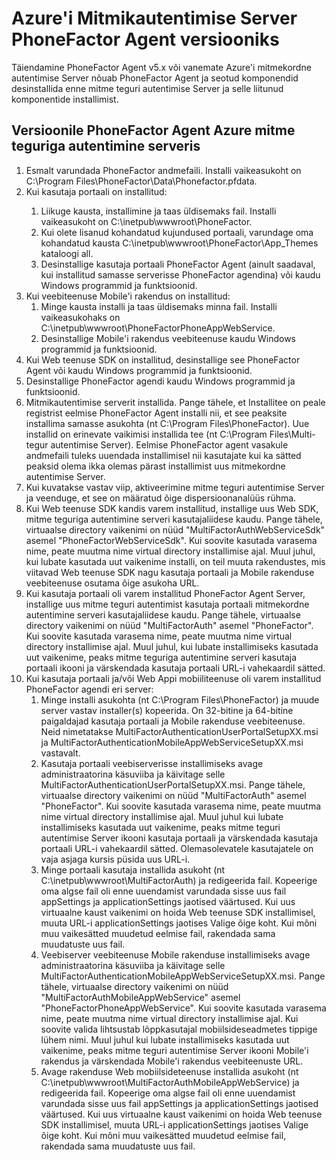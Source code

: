 <properties 
    pageTitle="Azure'i Mitmikautentimise Server PhoneFactor Agent versiooniks"
    description="Selles dokumendis kirjeldatakse alustada Server Azure'i MFA ja vanemad phonefactor agendi versioonile."
    services="multi-factor-authentication"
    documentationCenter=""
    authors="kgremban"
    manager="femila"
    editor="curtland"/>

<tags
    ms.service="multi-factor-authentication"
    ms.workload="identity"
    ms.tgt_pltfrm="na"
    ms.devlang="na"
    ms.topic="get-started-article"
    ms.date="08/04/2016"
    ms.author="kgremban"/>

# <a name="upgrading-the-phonefactor-agent-to-azure-multi-factor-authentication-server"></a>Azure'i Mitmikautentimise Server PhoneFactor Agent versiooniks

Täiendamine PhoneFactor Agent v5.x või vanemate Azure'i mitmekordne autentimise Server nõuab PhoneFactor Agent ja seotud komponendid desinstallida enne mitme teguri autentimise Server ja selle liitunud komponentide installimist.

## <a name="to-upgrade-the-phonefactor-agent-to-azure-multi-factor-authentication-server"></a>Versioonile PhoneFactor Agent Azure mitme teguriga autentimine serveris
<ol>
<li>Esmalt varundada PhoneFactor andmefaili. Installi vaikeasukoht on C:\Program Files\PhoneFactor\Data\Phonefactor.pfdata.


<li>Kui kasutaja portaali on installitud:</li>
<ol>
<li>Liikuge kausta, installimine ja taas üldisemaks fail. Installi vaikeasukoht on C:\inetpub\wwwroot\PhoneFactor.</li>


<li>Kui olete lisanud kohandatud kujundused portaali, varundage oma kohandatud kausta C:\inetpub\wwwroot\PhoneFactor\App_Themes kataloogi all.</li>


<li>Desinstallige kasutaja portaali PhoneFactor Agent (ainult saadaval, kui installitud samasse serverisse PhoneFactor agendina) või kaudu Windows programmid ja funktsioonid.</li></ol>




<li>Kui veebiteenuse Mobile'i rakendus on installitud:
<ol>
<li>Minge kausta installi ja taas üldisemaks minna fail. Installi vaikeasukohaks on C:\inetpub\wwwroot\PhoneFactorPhoneAppWebService.</li>
<li>Desinstallige Mobile'i rakendus veebiteenuse kaudu Windows programmid ja funktsioonid.</li></ol>

<li>Kui Web teenuse SDK on installitud, desinstallige see PhoneFactor Agent või kaudu Windows programmid ja funktsioonid.

<li>Desinstallige PhoneFactor agendi kaudu Windows programmid ja funktsioonid.

<li>Mitmikautentimise serverit installida. Pange tähele, et Installitee on peale registrist eelmise PhoneFactor Agent installi nii, et see peaksite installima samasse asukohta (nt C:\Program Files\PhoneFactor). Uue installid on erinevate vaikimisi installida tee (nt C:\Program Files\Multi-tegur autentimise Server). Eelmise PhoneFactor agent vasakule andmefaili tuleks uuendada installimisel nii kasutajate kui ka sätted peaksid olema ikka olemas pärast installimist uus mitmekordne autentimise Server.

<li>Kui kuvatakse vastav viip, aktiveerimine mitme teguri autentimise Server ja veenduge, et see on määratud õige dispersioonanalüüs rühma.

<li>Kui Web teenuse SDK kandis varem installitud, installige uus Web SDK, mitme teguriga autentimine serveri kasutajaliidese kaudu. Pange tähele, virtuaalse directory vaikenimi on nüüd "MultiFactorAuthWebServiceSdk" asemel "PhoneFactorWebServiceSdk". Kui soovite kasutada varasema nime, peate muutma nime virtual directory installimise ajal. Muul juhul, kui lubate kasutada uut vaikenime installi, on teil muuta rakendustes, mis viitavad Web teenuse SDK nagu kasutaja portaali ja Mobile rakenduse veebiteenuse osutama õige asukoha URL.

<li>Kui kasutaja portaali oli varem installitud PhoneFactor Agent Server, installige uus mitme teguri autentimist kasutaja portaali mitmekordne autentimine serveri kasutajaliidese kaudu. Pange tähele, virtuaalse directory vaikenimi on nüüd "MultiFactorAuth" asemel "PhoneFactor". Kui soovite kasutada varasema nime, peate muutma nime virtual directory installimise ajal. Muul juhul, kui lubate installimiseks kasutada uut vaikenime, peaks mitme teguriga autentimine serveri kasutaja portaali ikooni ja värskendada kasutaja portaali URL-i vahekaardil sätted.

<li>Kui kasutaja portaali ja/või Web Appi mobiiliteenuse oli varem installitud PhoneFactor agendi eri server:
<ol>
<li>Minge installi asukohta (nt C:\Program Files\PhoneFactor) ja muude server vastav installer(s) kopeerida. On 32-bitine ja 64-bitine paigaldajad kasutaja portaali ja Mobile rakenduse veebiteenuse. Neid nimetatakse MultiFactorAuthenticationUserPortalSetupXX.msi ja MultiFactorAuthenticationMobileAppWebServiceSetupXX.msi vastavalt.</li>
<li>Kasutaja portaali veebiserverisse installimiseks avage administraatorina käsuviiba ja käivitage selle MultiFactorAuthenticationUserPortalSetupXX.msi. Pange tähele, virtuaalse directory vaikenimi on nüüd "MultiFactorAuth" asemel "PhoneFactor". Kui soovite kasutada varasema nime, peate muutma nime virtual directory installimise ajal. Muul juhul kui lubate installimiseks kasutada uut vaikenime, peaks mitme teguri autentimise Server ikooni kasutaja portaali ja värskendada kasutaja portaali URL-i vahekaardil sätted. Olemasolevatele kasutajatele on vaja asjaga kursis püsida uus URL-i.</li>
<li>Minge portaali kasutaja installida asukoht (nt C:\inetpub\wwwroot\MultiFactorAuth) ja redigeerida fail. Kopeerige oma algse fail oli enne uuendamist varundada sisse uus fail appSettings ja applicationSettings jaotised väärtused. Kui uus virtuaalne kaust vaikenimi on hoida Web teenuse SDK installimisel, muuta URL-i applicationSettings jaotises Valige õige koht. Kui mõni muu vaikesätted muudetud eelmise fail, rakendada sama muudatuste uus fail.</li>
<li>Veebiserver veebiteenuse Mobile rakenduse installimiseks avage administraatorina käsuviiba ja käivitage selle MultiFactorAuthenticationMobileAppWebServiceSetupXX.msi. Pange tähele, virtuaalse directory vaikenimi on nüüd "MultiFactorAuthMobileAppWebService" asemel "PhoneFactorPhoneAppWebService". Kui soovite kasutada varasema nime, peate muutma nime virtual directory installimise ajal. Kui soovite valida lihtsustab lõppkasutajal mobiilsideseadmetes tippige lühem nimi. Muul juhul kui lubate installimiseks kasutada uut vaikenime, peaks mitme teguri autentimise Server ikooni Mobile'i rakendus ja värskendada Mobile'i rakendus veebiteenuste URL.</li>
<li>Avage rakenduse Web mobiilsideteenuse installida asukoht (nt C:\inetpub\wwwroot\MultiFactorAuthMobileAppWebService) ja redigeerida fail. Kopeerige oma algse fail oli enne uuendamist varundada sisse uus fail appSettings ja applicationSettings jaotised väärtused. Kui uus virtuaalne kaust vaikenimi on hoida Web teenuse SDK installimisel, muuta URL-i applicationSettings jaotises Valige õige koht. Kui mõni muu vaikesätted muudetud eelmise fail, rakendada sama muudatuste uus fail.</li></ol>
